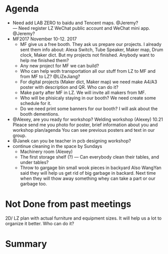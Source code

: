 # Agenda

- Need add LAB ZERO to baidu and Tencent maps. @Jeremy?  
— Need register LZ WeChat public account and WeChat mini app. @Jeremy?  
- MF2017 November 10-12. 2017   
  * MF give us a free booth. They ask us prepare our projects. I already sent them info about: Alexa Switch, Tube Speaker, Maker map, Drum clock, Maker dict. But my projects not finished. Anybody want to help me finished them?
  * Any new project for MF we can build?
  * Who can help woth transportation all our stuff from LZ to MF and from MF to LZ? @LiZeJiang?
  * For digital projects (Maker dict, Maker map) we need make A4/A3 poster with description and QR. Who can do it?
  * Make party after MF in LZ. We will invite all makers from MF.
  * Who will be phisicaly staying in our booth? We need create some schedule for it.
  * Do we need print some banners for our booth? I will ask about the booth dementions.
- @Alexey, are you ready for workshop? 
  Welding workshop (Alexey) 10.21
  Pleace send me you photo for poster, brief information about you and workshop plan/agenda
  You can see previous posters and text in our group.
- @Janek can you be teacher in pcb designing workshop?
- continue cleaning in the space by Sundays
  - Machinery room (Alexey)
  - The first storage shelf (?)
  — Can everybody clean their tables, and under tables?
  - Throw to gargage bin small wook pieces in backyard
  Also WangYan said they will help us get rid of big garbage in backard. Next time when they will thow away something whey can take a part or our garbage too.

# Not Done from past meetings  

2D/ LZ plan with actual furniture and equipment sizes. It will help us a lot to organize it better. 
Who can do it?

# Summary
